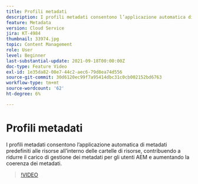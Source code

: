 ```yaml
---
title: Profili metadati
description: I profili metadati consentono l’applicazione automatica di metadati predefiniti alle risorse all’interno delle cartelle di risorse, contribuendo a ridurre il carico di gestione dei metadati per gli utenti AEM e aumentando la coerenza dei metadati.
feature: Metadata
version: Cloud Service
jira: KT-4984
thumbnail: 33974.jpg
topic: Content Management
role: User
level: Beginner
last-substantial-update: 2021-09-18T00:00:00Z
doc-type: Feature Video
exl-id: 1e35da82-08e7-44c2-aec6-79d8ea74d556
source-git-commit: 30d6120ec99f7a95414dbc31c0cb002152bd6763
workflow-type: tm+mt
source-wordcount: '62'
ht-degree: 6%

---
```


# Profili metadati

I profili metadati consentono l’applicazione automatica di metadati predefiniti alle risorse all’interno delle cartelle di risorse, contribuendo a ridurre il carico di gestione dei metadati per gli utenti AEM e aumentando la coerenza dei metadati.

>[!VIDEO](https://video.tv.adobe.com/v/33974?quality=12&learn=on)
